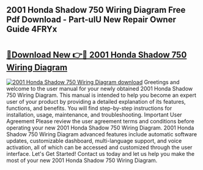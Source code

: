 ## 2001 Honda Shadow 750 Wiring Diagram Free Pdf Download - Part-uIU New Repair Owner Guide 4FRYx

# <h2><a href="http://dfmtm2h.blite.top/?on=2001+Honda+Shadow+750+Wiring+Diagram">🔗Download New 👉🔴 2001 Honda Shadow 750 Wiring Diagram</a></h2>

[![2001 Honda Shadow 750 Wiring Diagram download](https://i.imgur.com/lujVjoI.png)](http://dfmtm2h.blite.top/?on=2001+Honda+Shadow+750+Wiring+Diagram)
Greetings and welcome to the user manual for your newly obtained 2001 Honda Shadow 750 Wiring Diagram. This manual is intended to help you become an expert user of your product by providing a detailed explanation of its features, functions, and benefits. You will find step-by-step instructions for installation, usage, maintenance, and troubleshooting. Important User Agreement Please review the user agreement terms and conditions before operating your new 2001 Honda Shadow 750 Wiring Diagram. 2001 Honda Shadow 750 Wiring Diagram advanced features include automatic software updates, customizable dashboard, multi-language support, and voice activation, all of which can be accessed and customized through the user interface. Let's Get Started! Contact us today and let us help you make the most of your new 2001 Honda Shadow 750 Wiring Diagram.
